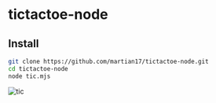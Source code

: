 # tictactoe-node
## Install
```bash
git clone https://github.com/martian17/tictactoe-node.git
cd tictactoe-node
node tic.mjs
```
![tic](https://user-images.githubusercontent.com/19868746/227679664-bb7ff241-e581-41d5-81e6-81c9922fa437.png)

